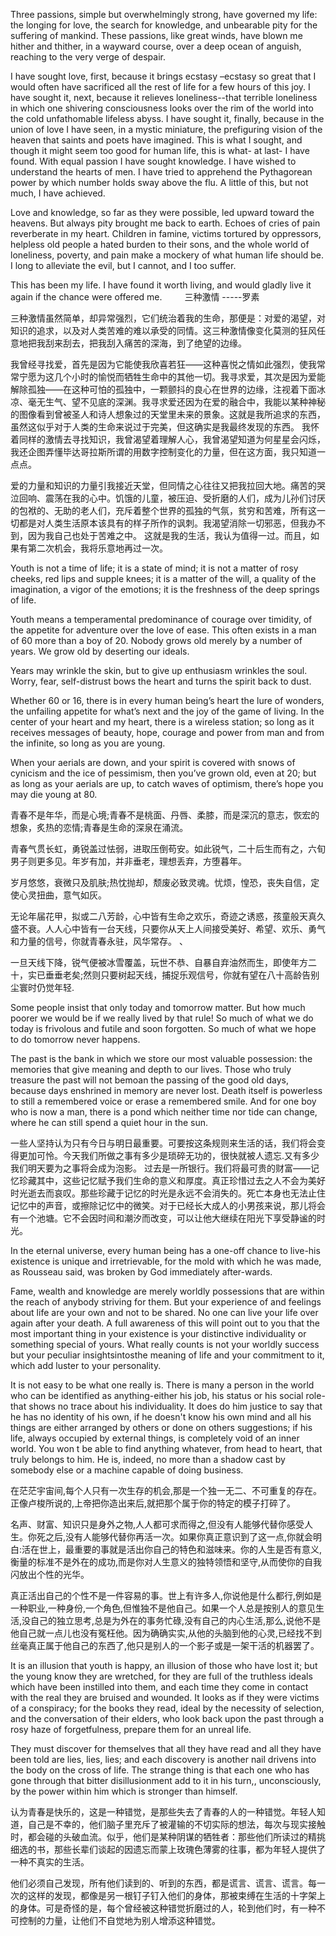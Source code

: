 Three passions, simple but overwhelmingly strong, have governed my life: the longing for love, the search for knowledge, and unbearable pity for the suffering of mankind. These passions, like great winds, have blown me hither and thither, in a wayward course, over a deep ocean of anguish, reaching to the very verge of despair.

I have sought love, first, because it brings ecstasy –ecstasy so great that I would often have sacrificed all the rest of life for a few hours of this joy. I have sought it, next, because it relieves loneliness--that terrible loneliness in which one shivering consciousness looks over the rim of the world into the cold unfathomable lifeless abyss. I have sought it, finally, because in the union of love I have seen, in a mystic miniature, the prefiguring vision of the heaven that saints and poets have imagined. This is what I sought, and though it might seem too good for human life, this is what- at last- I have found.
With equal passion I have sought knowledge. I have wished to understand the hearts of men. I have tried to apprehend the Pythagorean power by which number holds sway above the flu. A little of this, but not much, I have achieved.

Love and knowledge, so far as they were possible, led upward toward the heavens. But always pity brought me back to earth. Echoes of cries of pain reverberate in my heart. Children in famine, victims tortured by oppressors, helpless old people a hated burden to their sons, and the whole world of loneliness, poverty, and pain make a mockery of what human life should be. I long to alleviate the evil, but I cannot, and I too suffer.

This has been my life. I have found it worth living, and would gladly live it again if the chance were offered me.
　　
三种激情 -----罗素

三种激情虽然简单，却异常强烈，它们统治着我的生命，那便是：对爱的渴望，对知识的追求，以及对人类苦难的难以承受的同情。这三种激情像变化莫测的狂风任意地把我刮来刮去，把我刮入痛苦的深海，到了绝望的边缘。

我曾经寻找爱，首先是因为它能使我欣喜若狂——这种喜悦之情如此强烈，使我常常宁愿为这几个小时的愉悦而牺牲生命中的其他一切。我寻求爱，其次是因为爱能解除孤独——在这种可怕的孤独中，一颗颤抖的良心在世界的边缘，注视着下面冰凉、毫无生气、望不见底的深渊。我寻求爱还因为在爱的融合中，我能以某种神秘的图像看到曾被圣人和诗人想象过的天堂里未来的景象。这就是我所追求的东西，虽然这似乎对于人类的生命来说过于完美，但这确实是我最终发现的东西。 我怀着同样的激情去寻找知识，我曾渴望着理解人心，我曾渴望知道为何星星会闪烁，我还企图弄懂毕达哥拉斯所谓的用数字控制变化的力量，但在这方面，我只知道一点点。

爱的力量和知识的力量引我接近天堂，但同情之心往往又把我拉回大地。痛苦的哭泣回响、震荡在我的心中。饥饿的儿童，被压迫、受折磨的人们，成为儿孙们讨厌的包袱的、无助的老人们，充斥着整个世界的孤独的气氛，贫穷和苦难，所有这一切都是对人类生活原本该具有的样子所作的讽刺。我渴望消除一切邪恶，但我办不到，因为我自己也处于苦难之中。 这就是我的生活，我认为值得一过。而且，如果有第二次机会，我将乐意地再过一次。

Youth is not a time of life; it is a state of mind; it is not a matter of rosy cheeks, red lips and supple knees; it is a matter of the will, a quality of the imagination, a vigor of the emotions; it is the freshness of the deep springs of life.

Youth means a temperamental predominance of courage over timidity, of the appetite for adventure over the love of ease. This often exists in a man of 60 more than a boy of 20. Nobody grows old merely by a number of years. We grow old by deserting our ideals.

Years may wrinkle the skin, but to give up enthusiasm wrinkles the soul. Worry, fear, self-distrust bows the heart and turns the spirit back to dust.

Whether 60 or 16, there is in every human being’s heart the lure of wonders, the unfailing appetite for what’s next and the joy of the game of living. In the center of your heart and my heart, there is a wireless station; so long as it receives messages of beauty, hope, courage and power from man and from the infinite, so long as you are young.

When your aerials are down, and your spirit is covered with snows of cynicism and the ice of pessimism, then you’ve grown old, even at 20; but as long as your aerials are up, to catch waves of optimism, there’s hope you may die young at 80.

青春不是年华，而是心境;青春不是桃面、丹唇、柔膝，而是深沉的意志，恢宏的想象，炙热的恋情;青春是生命的深泉在涌流。

青春气贯长虹，勇锐盖过怯弱，进取压倒苟安。如此锐气，二十后生而有之，六旬男子则更多见。年岁有加，并非垂老，理想丢弃，方堕暮年。

岁月悠悠，衰微只及肌肤;热忱抛却，颓废必致灵魂。忧烦，惶恐，丧失自信，定使心灵扭曲，意气如灰。

无论年届花甲，拟或二八芳龄，心中皆有生命之欢乐，奇迹之诱惑，孩童般天真久盛不衰。人人心中皆有一台天线，只要你从天上人间接受美好、希望、欢乐、勇气和力量的信号，你就青春永驻，风华常存。 、

一旦天线下降，锐气便被冰雪覆盖，玩世不恭、自暴自弃油然而生，即使年方二十，实已垂垂老矣;然则只要树起天线，捕捉乐观信号，你就有望在八十高龄告别尘寰时仍觉年轻.

Some people insist that only today and tomorrow matter. But how much poorer we would be if we really lived by that rule! So much of what we do today is frivolous and futile and soon forgotten. So much of what we hope to do tomorrow never happens.

The past is the bank in which we store our most valuable possession: the memories that give meaning and depth to our lives. Those who truly treasure the past will not bemoan the passing of the good old days, because days enshrined in memory are never lost. Death itself is powerless to still a remembered voice or erase a remembered smile. And for one boy who is now a man, there is a pond which neither time nor tide can change, where he can still spend a quiet hour in the sun.

一些人坚持认为只有今日与明日最重要。可要按这条规则来生活的话，我们将会变得更加可怜。今天我们所做之事有多少是琐碎无功的，很快就被人遗忘.又有多少我们明天要为之事将会成为泡影。 过去是一所银行。我们将最可贵的财富——记忆珍藏其中，这些记忆赋予我们生命的意义和厚度。真正珍惜过去之人不会为美好时光逝去而哀叹。那些珍藏于记忆的时光是永远不会消失的。死亡本身也无法止住记忆中的声音，或擦除记忆中的微笑。对于已经长大成人的小男孩来说，那儿将会有一个池塘。它不会因时间和潮汐而改变，可以让他大继续在阳光下享受静谧的时光。

In the eternal universe, every human being has a one-off chance to live-his existence is unique and irretrievable, for the mold with which he was made, as Rousseau said, was broken by God immediately after-wards.

Fame, wealth and knowledge are merely worldly possessions that are within the reach of anybody striving for them. But your experience of and feelings about life are your own and not to be shared. No one can live your life over again after your death. A full awareness of this will point out to you that the most important thing in your existence is your distinctive individuality or something special of yours. What really counts is not your worldly success but your peculiar insightsintosthe meaning of life and your commitment to it, which add luster to your personality.

It is not easy to be what one really is. There is many a person in the world who can be identified as anything-either his job, his status or his social role-that shows no trace about his individuality. It does do him justice to say that he has no identity of his own, if he doesn't know his own mind and all his things are either arranged by others or done on others suggestions; if his life, always occupied by external things, is completely void of an inner world. You won t be able to find anything whatever, from head to heart, that truly belongs to him. He is, indeed, no more than a shadow cast by somebody else or a machine capable of doing business.

在茫茫宇宙间,每个人只有一次生存的机会,那是一个独一无二、不可重复的存在。正像卢梭所说的,上帝把你造出来后,就把那个属于你的特定的模子打碎了。

名声、财富、知识只是身外之物,人人都可求而得之,但没有人能够代替你感受人生。你死之后,没有人能够代替你再活一次。如果你真正意识到了这一点,你就会明白:活在世上，最重要的事就是活出你自己的特色和滋味来。你的人生是否有意义,衡量的标准不是外在的成功,而是你对人生意义的独特领悟和坚守,从而使你的自我闪放出个性的光华。

真正活出自己的个性不是一件容易的事。世上有许多人,你说他是什么都行,例如是一种职业,一种身份,一个角色,但惟独不是他自己。如果一个人总是按别人的意见生活,没自己的独立思考,总是为外在的事务忙碌,没有自己的内心生活,那么,说他不是他自己就一点儿也没有冤枉他。因为确确实实,从他的头脑到他的心灵,已经找不到丝毫真正属于他自己的东西了,他只是别人的一个影子或是一架干活的机器罢了。

It is an illusion that youth is happy, an illusion of those who have lost it; but the young know they are wretched, for they are full of the truthless ideals which have been instilled into them, and each time they come in contact with the real they are bruised and wounded. It looks as if they were victims of a conspiracy; for the books they read, ideal by the necessity of selection, and the conversation of their elders, who look back upon the past through a rosy haze of forgetfulness, prepare them for an unreal life.

They must discover for themselves that all they have read and all they have been told are lies, lies, lies; and each discovery is another nail drivens into the body on the cross of life. The strange thing is that each one who has gone through that bitter disillusionment add to it in his turn,, unconsciously, by the power within him which is stronger than himself.

认为青春是快乐的，这是一种错觉，是那些失去了青春的人的一种错觉。年轻人知道，自己是不幸的，他们脑子里充斥了被灌输的不切实际的想法，每次与现实接触时，都会碰的头破血流。似乎，他们是某种阴谋的牺牲者：那些他们所读过的精挑细选的书，那些长辈们谈起的因遗忘而蒙上玫瑰色薄雾的往事，都为年轻人提供了一种不真实的生活。

他们必须自己发现，所有他们读到的、听到的东西，都是谎言、谎言、谎言。每一次的这样的发现，都像是另一根钉子钉入他们的身体，那被束缚在生活的十字架上的身体。可是奇怪的是，每个曾经被这种错觉折磨过的人，轮到他们时，有一种不可控制的力量，让他们不自觉地为别人增添这种错觉。

